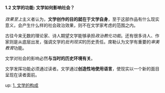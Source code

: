 #### 1.2 文学的功能: 文学如何影响社会？

*效果至上*主义者认为，**文学创作的目的就在于文学自身**，至于这部作品有什么现实意义，会产生什么样的社会政治效果，则不在文学家考虑的范围之内。

古往今来无数的理论家、诗人期望文学能够承担*政治教化功能*。还有很多诗人、作家则是从底层出发，强调文学的*批判现实*的历史责任。席勒认为文学有重要的*审美教育*功能。

文学对社会的影响必然**与当时的历史环境有关**。

文学发挥功能必须通过读者。文学通过**创造性地使用语言**，使现实以一个新的面目呈现在读者面前。

up: [1. 文学的构成](1.html)

